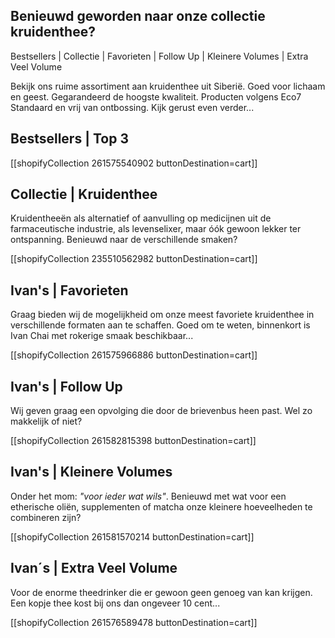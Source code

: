 ## Benieuwd geworden naar onze collectie kruidenthee?

Bestsellers | Collectie | Favorieten | Follow Up | Kleinere Volumes | Extra Veel Volume

Bekijk ons ruime assortiment aan kruidenthee uit Siberië. Goed voor lichaam en geest. Gegarandeerd de hoogste kwaliteit. Producten volgens Eco7 Standaard en vrij van ontbossing. Kijk gerust even verder...

## Bestsellers | Top 3

[[shopifyCollection 261575540902 buttonDestination=cart]]

## Collectie | Kruidenthee

Kruidentheeën als alternatief of aanvulling op medicijnen uit de farmaceutische industrie, als levenselixer, maar óók gewoon lekker ter ontspanning. Benieuwd naar de verschillende smaken?

[[shopifyCollection 235510562982 buttonDestination=cart]]

## Ivan's | Favorieten

Graag bieden wij de mogelijkheid om onze meest favoriete kruidenthee in verschillende formaten aan te schaffen. Goed om te weten, binnenkort is Ivan Chai met rokerige smaak beschikbaar...

[[shopifyCollection 261575966886 buttonDestination=cart]]

## Ivan's | Follow Up

Wij geven graag een opvolging die door de brievenbus heen past. Wel zo makkelijk of niet?

[[shopifyCollection 261582815398 buttonDestination=cart]]

## Ivan's | Kleinere Volumes

Onder het mom: _"voor ieder wat wils"_. Benieuwd met wat voor een etherische oliën, supplementen of matcha onze kleinere hoeveelheden te combineren zijn?

[[shopifyCollection 261581570214 buttonDestination=cart]]

## Ivan´s | Extra Veel Volume

Voor de enorme theedrinker die er gewoon geen genoeg van kan krijgen. Een kopje thee kost bij ons dan ongeveer 10 cent...

[[shopifyCollection 261576589478 buttonDestination=cart]]
